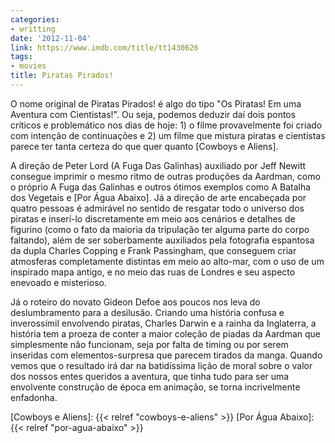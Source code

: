```yaml
---
categories:
- writting
date: '2012-11-04'
link: https://www.imdb.com/title/tt1430626
tags:
- movies
title: Piratas Pirados!
---
```


O nome original de Piratas Pirados! é algo do tipo "Os Piratas! Em uma Aventura com Cientistas!". Ou seja, podemos deduzir daí dois pontos críticos e problemático nos dias de hoje: 1) o filme provavelmente foi criado com intenção de continuações e 2) um filme que mistura piratas e cientistas parece ter tanta certeza do que quer quanto [Cowboys e Aliens].

A direção de Peter Lord (A Fuga Das Galinhas) auxiliado por Jeff Newitt consegue imprimir o mesmo ritmo de outras produções da Aardman, como o próprio A Fuga das Galinhas e outros ótimos exemplos como A Batalha dos Vegetais e [Por Água Abaixo]. Já a direção de arte encabeçada por quatro pessoas é admirável no sentido de resgatar todo o universo dos piratas e inserí-lo discretamente em meio aos cenários e detalhes de figurino (como o fato da maioria da tripulação ter alguma parte do corpo faltando), além de ser soberbamente auxiliados pela fotografia espantosa da dupla Charles Copping e Frank Passingham, que conseguem criar atmosferas completamente distintas em meio ao alto-mar, com o uso de um inspirado mapa antigo, e no meio das ruas de Londres e seu aspecto enevoado e misterioso.

Já o roteiro do novato Gideon Defoe aos poucos nos leva do deslumbramento para a desilusão. Criando uma história confusa e inverossímil envolvendo piratas, Charles Darwin e a rainha da Inglaterra, a história tem a proeza de conter a maior coleção de piadas da Aardman que simplesmente não funcionam, seja por falta de timing ou por serem inseridas com elementos-surpresa que parecem tirados da manga. Quando vemos que o resultado irá dar na batidíssima lição de moral sobre o valor dos nossos entes queridos a aventura, que tinha tudo para ser uma envolvente construção de época em animação, se torna incrivelmente enfadonha.

[Cowboys e Aliens]: {{< relref "cowboys-e-aliens" >}}
[Por Água Abaixo]: {{< relref "por-agua-abaixo" >}}